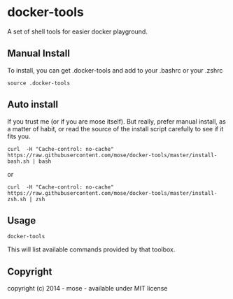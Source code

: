 docker-tools
============

A set of shell tools for easier docker playground.

Manual Install
---------------

To install, you can get .docker-tools and add to your .bashrc or your .zshrc

    source .docker-tools

Auto install
---------------

If you trust me (or if you are mose itself). But really, prefer manual install, as a matter of habit, or read the source of the install script carefully to see if it fits you.

    curl  -H "Cache-control: no-cache" https://raw.githubusercontent.com/mose/docker-tools/master/install-bash.sh | bash

or

    curl  -H "Cache-control: no-cache" https://raw.githubusercontent.com/mose/docker-tools/master/install-zsh.sh | zsh


Usage
------------

    docker-tools

This will list available commands provided by that toolbox.


Copyright
-------------

copyright (c) 2014 - mose - available under MIT license
